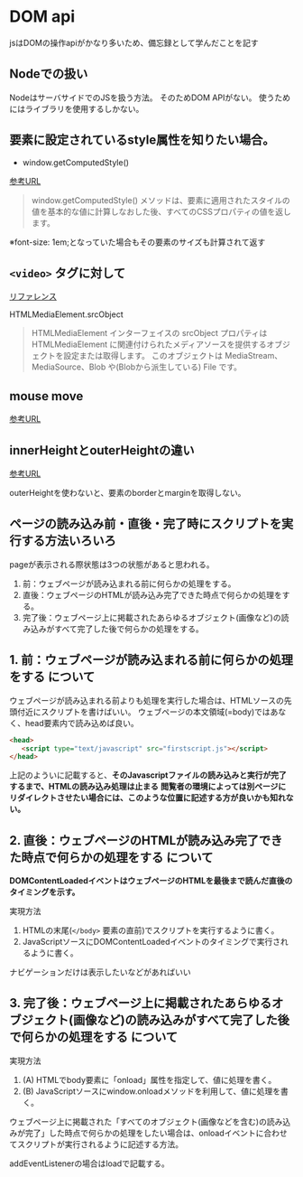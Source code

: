 # DOM api

jsはDOMの操作apiがかなり多いため、備忘録として学んだことを記す

## Nodeでの扱い

NodeはサーバサイドでのJSを扱う方法。
そのためDOM APIがない。
使うためにはライブラリを使用するしかない。

## 要素に設定されているstyle属性を知りたい場合。

- window.getComputedStyle()

[参考URL](https://qiita.com/amamamaou/items/bb79bec002a6ff033810)

>window.getComputedStyle() メソッドは、要素に適用されたスタイルの値を基本的な値に計算しなおした後、すべてのCSSプロパティの値を返します。

※font-size: 1em;となっていた場合もその要素のサイズも計算されて返す

## `<video>` タグに対して

[リファレンス](https://developer.mozilla.org/ja/docs/Web/API/HTMLMediaElement/srcObject)

HTMLMediaElement.srcObject

>HTMLMediaElement インターフェイスの srcObject プロパティは HTMLMediaElement に関連付けられたメディアソースを提供するオブジェクトを設定または取得します。 このオブジェクトは MediaStream、MediaSource、Blob や(Blobから派生している) File です。

## mouse move

[参考URL](https://qiita.com/yukiB/items/31a9e9e600dfb1f34f76)

## innerHeightとouterHeightの違い

[参考URL](https://qiita.com/yyzzyykk/items/60f1559820f1c6d09b7a)

outerHeightを使わないと、要素のborderとmarginを取得しない。

## ページの読み込み前・直後・完了時にスクリプトを実行する方法いろいろ

pageが表示される際状態は3つの状態があると思われる。

1. 前：ウェブページが読み込まれる前に何らかの処理をする。
2. 直後：ウェブページのHTMLが読み込み完了できた時点で何らかの処理をする。
3. 完了後：ウェブページ上に掲載されたあらゆるオブジェクト(画像など)の読み込みがすべて完了した後で何らかの処理をする。

## 1. 前：ウェブページが読み込まれる前に何らかの処理をする について

ウェブページが読み込まれる前よりも処理を実行した場合は、HTMLソースの先頭付近にスクリプトを書けばいい。
ウェブページの本文領域(=body)ではあなく、head要素内で読み込めば良い。

```html
<head>
   <script type="text/javascript" src="firstscript.js"></script>
</head>
```

上記のよういに記載すると、**そのJavascriptファイルの読み込みと実行が完了するまで、HTMLの読み込み処理は止まる**
**閲覧者の環境によっては別ページにリダイレクトさせたい場合には、このような位置に記述する方が良いかも知れない。**

## 2. 直後：ウェブページのHTMLが読み込み完了できた時点で何らかの処理をする について

**DOMContentLoadedイベントはウェブページのHTMLを最後まで読んだ直後のタイミングを示す。**

実現方法

1. HTMLの末尾(`</body>` 要素の直前)でスクリプトを実行するように書く。
2. JavaScriptソースにDOMContentLoadedイベントのタイミングで実行されるように書く。

ナビゲーションだけは表示したいなどがあればいい

## 3. 完了後：ウェブページ上に掲載されたあらゆるオブジェクト(画像など)の読み込みがすべて完了した後で何らかの処理をする について

実現方法

1. (A) HTMLでbody要素に「onload」属性を指定して、値に処理を書く。
2. (B) JavaScriptソースにwindow.onloadメソッドを利用して、値に処理を書く。

ウェブページ上に掲載された「すべてのオブジェクト(画像などを含む)の読み込みが完了」した時点で何らかの処理をしたい場合は、onloadイベントに合わせてスクリプトが実行されるように記述する方法。

addEventListenerの場合はloadで記載する。
